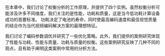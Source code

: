 在本章中，我们讨论了权衡分析的工作原理，并提供了四个实例。虽然权衡分析可能涉及许多不同维度，我们关注的是性能，功耗和质量，这是当今低功耗计算设备成功的首要标准。 功耗决定了电池的寿命，同时使最高编码速度和最佳视觉质量的结合作为当代视频编码解决方案的最理想特征。

我们讨论了编码参数调优并研究了一些优化策略。此外，我们提供的案例研究体现了性能与功耗、性能与质量、功耗与质量的权衡。这些案例研究反映了几种不同的观点，且有助于阐明这类案例中常用的分析方法。
